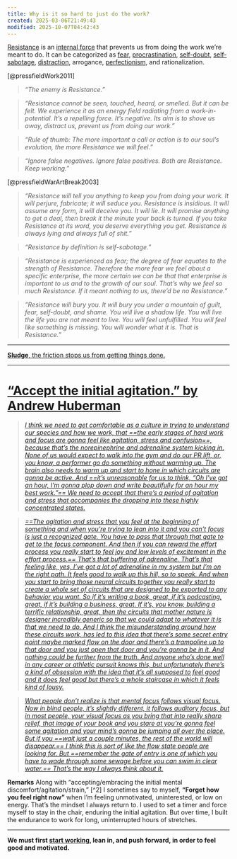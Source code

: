```yaml
---
title: Why is it so hard to just do the work?
created: 2025-03-06T21:49:43
modified: 2025-10-07T04:42:43
---
```


[Resistance](https://stevenpressfield.com/home/) is an [internal force](limbic-friction.md) that prevents us from doing the work we’re meant to do. It can be categorized as [fear](fear.md), [procrastination](procrastination.md), [self-doubt](be-careful-how-you-are-talking-to-yourself.md), [self-sabotage](push-your-limits.md), [distraction](being-indistractable-is-superpower.md), arrogance, [perfectionism](perfectionism.md), and rationalization.

[@pressfieldWork2011]

> _“The enemy is Resistance.”_

> _“Resistance cannot be seen, touched, heard, or smelled. But it can be felt. We experience it as an energy field radiating from a work-in-potential. It’s a repelling force. It’s negative. Its aim is to shove us away, distract us, prevent us from doing our work.”_

> _“Rule of thumb: The more important a call or action is to our soul’s evolution, the more Resistance we will feel.”_

> _“Ignore false negatives. Ignore false positives. Both are Resistance. Keep working.”_

[@pressfieldWarArtBreak2003]

> _“Resistance will tell you anything to keep you from doing your work. It will perjure, fabricate; it will seduce you. Resistance is insidious. It will assume any form, it will deceive you. It will lie. It will promise anything to get a deal, then break it the minute your back is turned. If you take Resistance at its word, you deserve everything you get. Resistance is always lying and always full of shit.”_

> _“Resistance by definition is self-sabotage.”_

> _“Resistance is experienced as fear; the degree of fear equates to the strength of Resistance. Therefore the more fear we feel about a specific enterprise, the more certain we can be that that enterprise is important to us and to the growth of our soul. That’s why we feel so much Resistance. If it meant nothing to us, there’d be no Resistance.”_

> _”Resistance will bury you. It will bury you under a mountain of guilt, fear, self-doubt, and shame. You will live a shadow life. You will live the life you are not meant to live. You will feel unfulfilled. You will feel like something is missing. You will wonder what it is. That is Resistance.”_

---

[**Sludge**, the friction stops us from getting things done.](https://www.goodreads.com/book/show/60323348-sludge)

---

# [“Accept the initial agitation.” by Andrew Huberman](https://www.youtube.com/watch?v=SwQhKFMxmDY)

> _[I think we need to get comfortable as a culture in trying to understand our species and how we work, that ==the early stages of hard work and focus are gonna feel like agitation, stress and confusion==, because that’s the norepinephrine and adrenaline system kicking in. None of us would expect to walk into the gym and do our PR lift, or, you know, a performer go do something without warming up. The brain also needs to warm up and start to hone in which circuits are gonna be active. And ==it’s unreasonable for us to think, “Oh I’ve got an hour, I’m gonna plop down and write beautifully for an hour my best work.”== We need to accept that there’s a period of agitation and stress that accompanies the dropping into these highly concentrated states.](https://www.youtube.com/watch?v=SwQhKFMxmDY&t=45m25s)_

> _[==The agitation and stress that you feel at the beginning of something and when you’re trying to lean into it and you can’t focus is just a recognized gate. You have to pass that through that gate to get to the focus component. And then if you can reward the effort process you really start to feel joy and low levels of excitement in the effort process.== That’s that buffering of adrenaline. That’s that feeling like, yes, I’ve got a lot of adrenaline in my system but I’m on the right path. It feels good to walk up this hill, so to speak. And when you start to bring those neural circuits together you really start to create a whole set of circuits that are designed to be exported to any behavior you want. So if it’s writing a book, great, if it’s podcasting, great, if it’s building a business, great. If it’s, you know, building a terrific relationship, great, then the circuits that mother nature is designer incredibly generic so that we could adapt to whatever it is that we need to do. And I think the misunderstanding around how these circuits work, has led to this idea that there’s some secret entry point maybe marked flow on the door and there’s a trampoline up to that door and you just open that door and you’re gonna be in it. And nothing could be further from the truth. And anyone who’s done well in any career or athletic pursuit knows this, but unfortunately there’s a kind of obsession with the idea that it’s all supposed to feel good and it does feel good but there’s a whole staircase in which it feels kind of lousy.](https://www.youtube.com/watch?v=SwQhKFMxmDY&t=51m3s)_

> _[What people don’t realize is that mental focus follows visual focus. Now in blind people, it’s slightly different, it follows auditory focus, but in most people, your visual focus as you bring that into really sharp relief, that image of your book and you stare at you’re gonna feel some agitation and your mind’s gonna be jumping all over the place. But if you ==wait just a couple minutes, the rest of the world will disappear.== I think this is sort of like the flow state people are looking for. But ==remember the gate of entry is one of which you have to wade through some sewage before you can swim in clear water.== That’s the way I always think about it.](https://www.youtube.com/watch?v=SwQhKFMxmDY&t=1h23m18s)_

**Remarks**
Along with “accepting/embracing the initial mental discomfort/agitation/strain,” [^2] I sometimes say to myself, **“Forget how you feel right now”** when I’m feeling unmotivated, uninterested, or low on energy. That’s the mindset I always return to. I used to set a timer and force myself to stay in the chair, enduring the initial agitation. But over time, I built the endurance to work for long, uninterrupted hours of stretches.

---

**We must first [start working](just-getting-started.md), lean in, and push forward, in order to feel good and motivated.**
